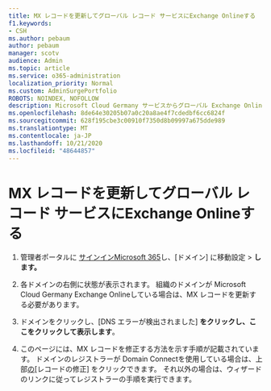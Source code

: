 ```yaml
---
title: MX レコードを更新してグローバル レコード サービスにExchange Onlineする
f1.keywords:
- CSH
ms.author: pebaum
author: pebaum
manager: scotv
audience: Admin
ms.topic: article
ms.service: o365-administration
localization_priority: Normal
ms.custom: AdminSurgePortfolio
ROBOTS: NOINDEX, NOFOLLOW
description: Microsoft Cloud Germany サービスからグローバル Exchange Onlineサービスに移行するExchange Onlineする
ms.openlocfilehash: 8de64e30205b07a0c20a8ae4f7cdedbf6cc6824f
ms.sourcegitcommit: 628f195cbe3c00910f7350d8b09997a675dde989
ms.translationtype: MT
ms.contentlocale: ja-JP
ms.lasthandoff: 10/21/2020
ms.locfileid: "48644857"
---
```

# <a name="update-your-mx-records-to-transition-to-the-global-exchange-online-service"></a>MX レコードを更新してグローバル レコード サービスにExchange Onlineする

1. 管理者ポータルに [サインインMicrosoft 365](https://admin.microsoft.com)し、[ドメイン] に移動設定  >  **します。**

2. 各ドメインの右側に状態が表示されます。 組織のドメインが Microsoft Cloud Germany Exchange Onlineしている場合は、MX レコードを更新する必要があります。

3. ドメインをクリックし、[DNS エラーが検出されました] **をクリックし、ここをクリックして表示します**。

4. このページには、MX レコードを修正する方法を示す手順が記載されています。 ドメインのレジストラーが Domain Connectを使用している場合は、上部[の](../setup/add-domain.md#registrars-with-domain-connect)[レコードの修正] をクリックできます。 それ以外の場合は、ウィザードのリンクに従ってレジストラーの手順を実行できます。